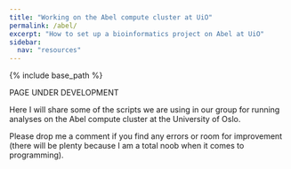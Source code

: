 ```yaml
---
title: "Working on the Abel compute cluster at UiO"
permalink: /abel/
excerpt: "How to set up a bioinformatics project on Abel at UiO"
sidebar:
  nav: "resources"
---
```


{% include base_path %}

PAGE UNDER DEVELOPMENT 

Here I will share some of the scripts we are using in our group for running analyses on the Abel compute cluster at the University of Oslo.

Please drop me a comment if you find any errors or room for improvement (there will be plenty because I am a total noob when it comes to programming).


